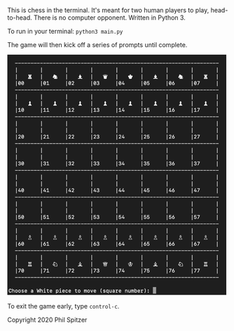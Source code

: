 This is chess in the terminal. It's meant for two human players to play, head-to-head.
There is no computer opponent. Written in Python 3.

To run in your terminal:
`python3 main.py`

The game will then kick off a series of prompts until complete.

<img src="images/screenshot.png" width=500>

To exit the game early, type `control-c`.

Copyright 2020 Phil Spitzer
